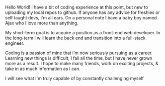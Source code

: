 
  Hello World! I have a bit of coding experience at this point, but new 
to uploading my local repos to github. If anyone has any advice for 
freshies or self taught devs, i'm all ears. On a personal note I have a baby boy named
Ajax who I love more than anything.

  My short-term goal is to acquire a position as a front-end web developer.
In the long-term I will learn the back end and transition into a full-stack engineer.

  Coding is a passion of mine that i'm now seriously pursuing as a career.
Learning new things is difficult; I fail all the time, but I have never 
grown more as a result. I hope to make many friends, work on exciting projects, 
& take in as much information as I can.

  I will see what I'm truly capable of by constantly challenging myself
